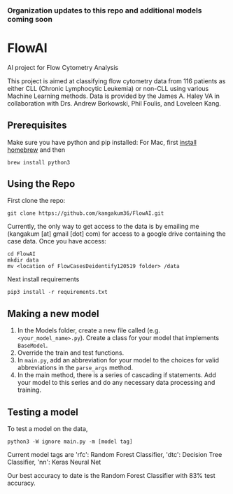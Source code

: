 ### Organization updates to this repo and additional models coming soon

# FlowAI
AI project for Flow Cytometry Analysis </br>

This project is aimed at classifying flow cytometry data from 116 patients as either CLL (Chronic Lymphocytic Leukemia) or non-CLL using various Machine Learning methods.  Data is provided by the James A. Haley VA in collaboration with Drs. Andrew Borkowski, Phil Foulis, and Loveleen Kang.</br>

## Prerequisites
Make sure you have python and pip installed: For Mac, first [install homebrew](https://brew.sh/) and then
```
brew install python3
```
## Using the Repo
First clone the repo:</br>
```
git clone https://github.com/kangakum36/FlowAI.git
```
Currently, the only way to get access to the data is by emailing me (kangakum [at] gmail [dot] com) for access to a google drive containing the case data.  Once you have access: </br>

```
cd FlowAI
mkdir data
mv <location of FlowCasesDeidentify120519 folder> /data
```
Next install requirements</br>
```
pip3 install -r requirements.txt
```

## Making a new model
1. In the Models folder, create a new file called (e.g. `<your_model_name>.py`).  Create a class for your model that implements `BaseModel`.
2. Override the train and test functions.</br>
3. In `main.py`, add an abbreviation for your model to the choices for valid abbreviations in the `parse_args` method.</br>
4. In the main method, there is a series of cascading if statements.  Add your model to this series and do any necessary data processing and training.

## Testing a model
To test a model on the data, </br>
```
python3 -W ignore main.py -m [model tag]
```
Current model tags are 'rfc': Random Forest Classifier, 'dtc': Decision Tree Classifier, 'nn': Keras Neural Net

Our best accuracy to date is the Random Forest Classifier with 83% test accuracy.

